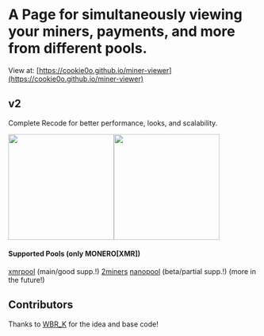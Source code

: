 # A Page for simultaneously viewing your miners, payments, and more from different pools.
View at: [https://cookie0o.github.io/miner-viewer](https://cookie0o.github.io/miner-viewer)

## v2
Complete Recode for better performance, looks, and scalability.
<div style="display: inline-flex;">
  <img src="https://github.com/sch-raphael/miner-viewer/assets/81589649/d7007190-edd5-4943-a295-b4fae183d498" style="height: 213px;"> 
  <img src="https://github.com/sch-raphael/miner-viewer/assets/81589649/d189f6a8-8431-42bb-9e61-a71d9ff1fbb7" style="height: 213px;"> 
</div>    

#### Supported Pools (only MONERO[XMR])
[xmrpool](https://web.xmrpool.eu) (main/good supp.!)
[2miners](https://2miners.com) [nanopool](https://xmr.nanopool.org)  (beta/partial supp.!) 
(more in the future!)

## Contributors
Thanks to [WBR_K](https://github.com/wbrk-dev) for the idea and base code!
